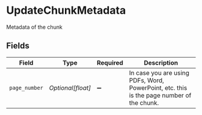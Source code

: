 # UpdateChunkMetadata

Metadata of the chunk


## Fields

| Field                                                                                    | Type                                                                                     | Required                                                                                 | Description                                                                              |
| ---------------------------------------------------------------------------------------- | ---------------------------------------------------------------------------------------- | ---------------------------------------------------------------------------------------- | ---------------------------------------------------------------------------------------- |
| `page_number`                                                                            | *Optional[float]*                                                                        | :heavy_minus_sign:                                                                       | In case you are using PDFs, Word, PowerPoint, etc. this is the page number of the chunk. |